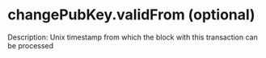 # changePubKey.validFrom (optional)

Description: Unix timestamp from which the block with this transaction can be processed